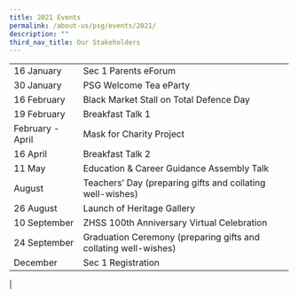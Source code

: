 ```yaml
---
title: 2021 Events
permalink: /about-us/psg/events/2021/
description: ""
third_nav_title: Our Stakeholders
---
```


|  |  |
|---|---|
| 16 January  | Sec 1 Parents eForum |
|  30 January |  PSG Welcome Tea eParty |
|  16 February |  Black Market Stall on Total Defence Day |
|  19 February |  Breakfast Talk 1 |
|  February - April |  Mask for Charity Project |
|  16 April |  Breakfast Talk 2 |
|  11 May |  Education & Career Guidance Assembly Talk |
|  August |  Teachers’ Day (preparing gifts and collating well-wishes) |
|  26 August |  Launch of Heritage Gallery |
|  10 September |  ZHSS 100th Anniversary Virtual Celebration |
|  24 September |  Graduation Ceremony (preparing gifts and collating well-wishes) |
|  December |  Sec 1 Registration |
|